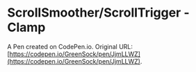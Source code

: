 # ScrollSmoother/ScrollTrigger - Clamp

A Pen created on CodePen.io. Original URL: [https://codepen.io/GreenSock/pen/JjmLLWZ](https://codepen.io/GreenSock/pen/JjmLLWZ).

